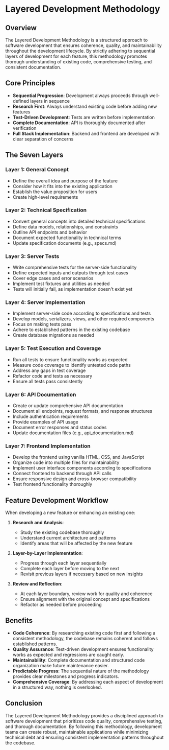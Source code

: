 # Layered Development Methodology

## Overview

The Layered Development Methodology is a structured approach to software development that ensures coherence, quality, and maintainability throughout the development lifecycle. By strictly adhering to sequential layers of development for each feature, this methodology promotes thorough understanding of existing code, comprehensive testing, and consistent documentation.

## Core Principles

- **Sequential Progression**: Development always proceeds through well-defined layers in sequence
- **Research First**: Always understand existing code before adding new features
- **Test-Driven Development**: Tests are written before implementation
- **Complete Documentation**: API is thoroughly documented after verification
- **Full Stack Implementation**: Backend and frontend are developed with clear separation of concerns

## The Seven Layers

### Layer 1: General Concept
- Define the overall idea and purpose of the feature
- Consider how it fits into the existing application
- Establish the value proposition for users
- Create high-level requirements

### Layer 2: Technical Specification
- Convert general concepts into detailed technical specifications
- Define data models, relationships, and constraints
- Outline API endpoints and behavior
- Document expected functionality in technical terms
- Update specification documents (e.g., specs.md)

### Layer 3: Server Tests
- Write comprehensive tests for the server-side functionality
- Define expected inputs and outputs through test cases
- Cover edge cases and error scenarios
- Implement test fixtures and utilities as needed
- Tests will initially fail, as implementation doesn't exist yet

### Layer 4: Server Implementation
- Implement server-side code according to specifications and tests
- Develop models, serializers, views, and other required components
- Focus on making tests pass
- Adhere to established patterns in the existing codebase
- Create database migrations as needed

### Layer 5: Test Execution and Coverage
- Run all tests to ensure functionality works as expected
- Measure code coverage to identify untested code paths
- Address any gaps in test coverage
- Refactor code and tests as necessary
- Ensure all tests pass consistently

### Layer 6: API Documentation
- Create or update comprehensive API documentation
- Document all endpoints, request formats, and response structures
- Include authentication requirements
- Provide examples of API usage
- Document error responses and status codes
- Update documentation files (e.g., api_documentation.md)

### Layer 7: Frontend Implementation
- Develop the frontend using vanilla HTML, CSS, and JavaScript
- Organize code into multiple files for maintainability
- Implement user interface components according to specifications
- Connect frontend to backend through API calls
- Ensure responsive design and cross-browser compatibility
- Test frontend functionality thoroughly

## Feature Development Workflow

When developing a new feature or enhancing an existing one:

1. **Research and Analysis**:
   - Study the existing codebase thoroughly
   - Understand current architecture and patterns
   - Identify areas that will be affected by the new feature

2. **Layer-by-Layer Implementation**:
   - Progress through each layer sequentially
   - Complete each layer before moving to the next
   - Revisit previous layers if necessary based on new insights

3. **Review and Reflection**:
   - At each layer boundary, review work for quality and coherence
   - Ensure alignment with the original concept and specifications
   - Refactor as needed before proceeding

## Benefits

- **Code Coherence**: By researching existing code first and following a consistent methodology, the codebase remains coherent and follows established patterns.
- **Quality Assurance**: Test-driven development ensures functionality works as expected and regressions are caught early.
- **Maintainability**: Complete documentation and structured code organization make future maintenance easier.
- **Predictable Progress**: The sequential nature of the methodology provides clear milestones and progress indicators.
- **Comprehensive Coverage**: By addressing each aspect of development in a structured way, nothing is overlooked.

## Conclusion

The Layered Development Methodology provides a disciplined approach to software development that prioritizes code quality, comprehensive testing, and thorough documentation. By following this methodology, development teams can create robust, maintainable applications while minimizing technical debt and ensuring consistent implementation patterns throughout the codebase. 